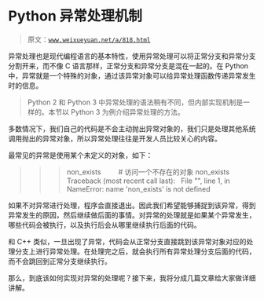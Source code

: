 # Python 异常处理机制

> 原文：[`www.weixueyuan.net/a/818.html`](http://www.weixueyuan.net/a/818.html)

异常处理也是现代编程语言的基本特性，使用异常处理可以将正常分支和异常分支分割开来，而不像 C 语言那样，正常分支和异常分支是混在一起的。在 Python 中，异常就是一个特殊的对象，通过该异常对象可以给异常处理函数传递异常发生时的信息。

> Python 2 和 Python 3 中异常处理的语法稍有不同，但内部实现机制是一样的。本节以 Python 3 为例介绍异常处理的方法。

多数情况下，我们自己的代码是不会主动抛出异常对象的，我们只是处理其他系统调用抛出的异常对象，所以异常处理往往是开发人员比较关心的内容。

最常见的异常是使用某个未定义的对象，如下：

>>> non_exists         # 访问一个不存在的对象 non_exists
Traceback (most recent call last):
  File "<stdin>", line 1, in <module>
NameError: name 'non_exists' is not defined

如果不对异常进行处理，程序会直接退出。因此我们希望能够捕捉到该异常，得到异常发生的原因，然后继续做后面的事情。对异常的处理就是如果某个异常发生，哪些代码会被执行，以及执行后会从哪里继续执行后面的代码。

和 C++ 类似，一旦出现了异常，代码会从正常分支直接跳到该异常对象对应的处理分支上进行异常处理。在处理完之后，就会执行所有异常处理分支后面的代码，而不会跳回到正常分支继续执行。

那么，到底该如何实现对异常的处理呢？接下来，我将分成几篇文章给大家做详细讲解。